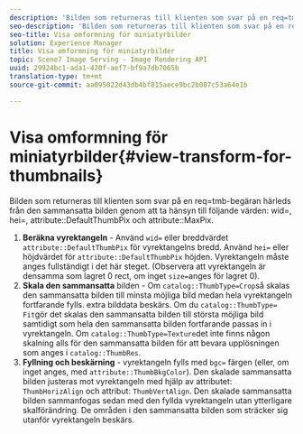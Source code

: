 ```yaml
---
description: 'Bilden som returneras till klienten som svar på en req=tmb-begäran härleds från den sammansatta bilden genom att ta hänsyn till följande värden: wid=, hei=, attribute DefaultThumbPix och attribute MaxPix.'
seo-description: 'Bilden som returneras till klienten som svar på en req=tmb-begäran härleds från den sammansatta bilden genom att ta hänsyn till följande värden: wid=, hei=, attribute DefaultThumbPix och attribute MaxPix.'
seo-title: Visa omformning för miniatyrbilder
solution: Experience Manager
title: Visa omformning för miniatyrbilder
topic: Scene7 Image Serving - Image Rendering API
uuid: 29924bc1-ada1-420f-aef7-bf9a7db7065b
translation-type: tm+mt
source-git-commit: aa095022d43db4bf815aece9bc2b087c53a64e1b

---
```



# Visa omformning för miniatyrbilder{#view-transform-for-thumbnails}

Bilden som returneras till klienten som svar på en req=tmb-begäran härleds från den sammansatta bilden genom att ta hänsyn till följande värden: wid=, hei=, attribute::DefaultThumbPix och attribute::MaxPix.

1. **Beräkna vyrektangeln** - Använd `wid=` eller breddvärdet `attribute::DefaultThumbPix` för vyrektangelns bredd. Använd `hei=` eller höjdvärdet för `attribute::DefaultThumbPix` höjden. Vyrektangeln måste anges fullständigt i det här steget. (Observera att vyrektangeln är densamma som lagret 0 rect, om inget `size=`anges för lagret 0).
1. **Skala den sammansatta** bilden - Om `catalog::ThumbType=Crop`så skalas den sammansatta bilden till minsta möjliga bild medan hela vyrektangeln fortfarande fylls. extra bilddata beskärs. Om du `catalog::ThumbType= Fit`gör det skalas den sammansatta bilden till största möjliga bild samtidigt som hela den sammansatta bilden fortfarande passas in i vyrektangeln. Om `catalog::ThumbType=Texture`det inte finns någon skalning alls för den sammansatta bilden för att bevara upplösningen som anges i `catalog::ThumbRes`.
1. **Fyllning och beskärning** - vyrektangeln fylls med `bgc=` färgen (eller, om inget anges, med `attribute::ThumbBkgColor`). Den skalade sammansatta bilden justeras mot vyrektangeln med hjälp av attributet: `ThumbHorizAlign` och attribut: `ThumbVertAlign`. Den skalade sammansatta bilden sammanfogas sedan med den fyllda vyrektangeln utan ytterligare skalförändring. De områden i den sammansatta bilden som sträcker sig utanför vyrektangeln beskärs.

